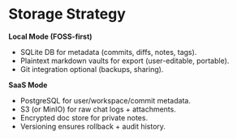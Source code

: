 # Storage Strategy

**Local Mode (FOSS-first)**

- SQLite DB for metadata (commits, diffs, notes, tags).
- Plaintext markdown vaults for export (user-editable, portable).
- Git integration optional (backups, sharing).

**SaaS Mode**

- PostgreSQL for user/workspace/commit metadata.
- S3 (or MinIO) for raw chat logs + attachments.
- Encrypted doc store for private notes.
- Versioning ensures rollback + audit history.
